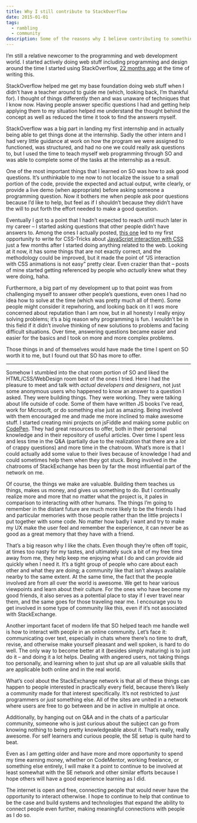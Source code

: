 ```yaml
---
title: Why I still contribute to StackOverflow
date: 2015-01-01
tags:
  - rambling
  - community
description: Some of the reasons why I believe contributing to something like StackOverflow is important.
---
```


I’m still a relative newcomer to the programming and web development world. I started actively doing web stuff including programming and design around the time I started using StackOverflow, <a href="https://stackoverflow.com/users/2065702/zach-saucier">22 months ago</a> at the time of writing this.

StackOverflow helped me get my base foundation doing web stuff when I didn’t have a teacher around to guide me (which, looking back, I’m thankful for). I thought of things differently then and was unaware of techniques that I know now. Having people answer specific questions I had and getting help applying them to my situation helped me understand the thought behind the concept as well as reduced the time it took to find the answers myself.

StackOverflow was a big part in landing my first internship and <span class="excerpt_marker"></span>in actually being able to get things done at the internship. Sadly the other intern and I had very little guidance at work on how the program we were assigned to functioned, was structured, and had no one we could really ask questions to, but I used the time to teach myself web programming through SO and was able to complete some of the tasks at the internship as a result.

One of the most important things that I learned on SO was how to ask good questions. It’s unthinkable to me now to not localize the issue to a small portion of the code, provide the expected and actual output, write clearly, or provide a live demo (when appropriate) before asking someone a programming question. Now it bothers me when people ask poor questions because I’d like to help, but feel as if I shouldn’t because they didn’t have the will to put forth the effort needed to make a good question.

Eventually I got to a point that I hadn’t expected to reach until much later in my career – I started asking questions that other people didn’t have answers to. Among the ones I actually posted, <a href="https://stackoverflow.com/questions/18006099/get-set-current-keyframes-percentage-change-keyframes">this one</a> led to my first opportunity to write for CSS-Tricks about <a href="https://css-tricks.com/controlling-css-animations-transitions-javascript/">JavaScript interaction with CSS</a> just a few months after I started doing anything related to the web. Looking at it now, it has some things that are not exactly correct, and the methodology could be improved, but it made the point of “JS interaction with CSS animations is not easy” pretty clear. Even crazier than that – posts of mine started getting referenced by people who _actually_ knew what they were doing, haha.

Furthermore, a big part of my development up to that point was from challenging myself to answer other people’s questions, even ones I had no idea how to solve at the time (which was pretty much all of them). Some people might consider it repwhoring, and looking back on it I _was_ more concerned about reputation than I am now, but in all honesty I really enjoy solving problems; it’s a big reason why programming is fun. I wouldn’t be in this field if it didn’t involve thinking of new solutions to problems and facing difficult situations. Over time, answering questions became easier and easier for the basics and I took on more and more complex problems.

Those things in and of themselves would have made the time I spent on SO worth it to me, but I found out that SO has more to offer.

<hr>

Somehow I stumbled into the chat room portion of SO and liked the HTML/CSS/WebDesign room best of the ones I tried. Here I had the pleasure to meet and talk with _actual developers and designers_, not just some anonymous users who happened to know an answer to a question I asked. They were building things. They were working. They were talking about life outside of code. Some of them have written JS books I’ve read, work for Microsoft, or do something else just as amazing. Being involved with them encouraged me and made me more inclined to make awesome stuff. I started creating mini projects on jsFiddle and making some public on <a href="https://codepen.io/ZachSaucier">CodePen</a>. They had great resources to offer, both in their personal knowledge and in their repository of useful articles. Over time I spent less and less time in the Q&amp;A (partially due to the realization that there are a _lot_ of crappy questions) and more time in the chatroom. What’s more is that I could actually add some value to their lives because of knowledge I had and could sometimes help them when they got stuck. Being involved in the chatrooms of StackExchange has been by far the most influential part of the network on me.

Of course, the things we make are valuable. Building them teaches us things, makes us money, and gives us something to do. But I continually realize more and more that no matter what the project is, it pales in comparison to interacting with other humans. The things I’m going to remember in the distant future are much more likely to be the friends I had and particular memories with those people rather than the little projects I put together with some code. No matter how badly I want and try to make my UX make the user feel and remember the experience, it can never be as good as a great memory that they have with a friend.

That’s a big reason why I like the chats. Even though they’re often off topic, at times too nasty for my tastes, and ultimately suck a bit of my free time away from me, they help keep me enjoying what I do and can provide aid quickly when I need it. It’s a tight group of people who care about each other and what they are doing; a community like that isn’t always available nearby to the same extent. At the same time, the fact that the people involved are from all over the world is awesome. We get to hear various viewpoints and learn about their culture. For the ones who have become my good friends, it also serves as a potential place to stay if I ever travel near them, and the same goes for those traveling near me. I encourage you to get involved in some type of community like this, even if it’s not associated with StackExchange.

Another important facet of modern life that SO helped teach me handle well is how to interact with people in an online community. Let’s face it: communicating over text, especially in chats where there’s no time to draft, revise, and otherwise make yourself pleasant and well spoken, is hard to do well. The only way to become better at it (besides simply maturing) is to just do it – and doing it a lot helps. Dealing with angered users, not taking things too personally, and learning when to just shut up are all valuable skills that are applicable both online and in the real world.

What’s cool about the StackExchange network is that all of these things can happen to people interested in practically every field, because there’s likely a community made for that interest specifically. It’s not restricted to _just_ programmers or _just_ something else. All of the sites are united in a network where users are free to go between and be in active in multiple at once.

Additionally, by hanging out on Q&amp;A and in the chats of a particular community, someone who is just curious about the subject can go from knowing nothing to being pretty knowledgeable about it. That’s really, really awesome. For self learners and curious people, the SE setup is quite hard to beat.

Even as I am getting older and have more and more opportunity to spend my time earning money, whether on CodeMentor, working freelance, or something else entirely, I will make it a point to continue to be involved at least somewhat with the SE network and other similar efforts because I hope others will have a good experience learning as I did.

The internet is open and free, connecting people that would never have the opportunity to interact otherwise. I hope to continue to help that continue to be the case and build systems and technologies that expand the ability to connect people even further, making meaningful connections with people as I do so.
